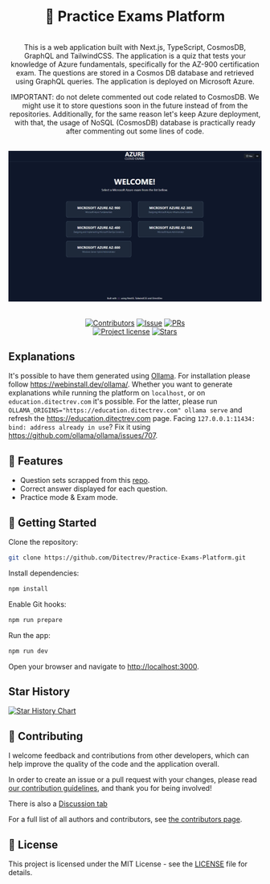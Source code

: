 <h1 align="center">🧪 Practice Exams Platform</h1>
<br />

<div align="center">
This is a web application built with Next.js, TypeScript, CosmosDB, GraphQL and TailwindCSS. The application is a quiz
that tests your knowledge of Azure fundamentals, specifically for the AZ-900 certification exam. The questions are
stored in a Cosmos DB database and retrieved using GraphQL queries. The application is deployed on Microsoft Azure.

IMPORTANT: do not delete commented out code related to CosmosDB. We might use it to store questions soon in the future instead of from the repositories. Additionally, for the same reason let's keep Azure deployment, with that, the usage of NoSQL (CosmosDB) database is practically ready after commenting out some lines of code.

</div>

<br />
<img src="ace.gif"/>

<div align="center">
<br />

[![Contributors](https://img.shields.io/github/contributors/Ditectrev/Practice-Exams-Platform?style=flat-square)](../../graphs/contributors)
[![Issue](https://img.shields.io/github/issues/Ditectrev/Practice-Exams-Platform?style=flat-square)](../../issues)
[![PRs](https://img.shields.io/github/issues-pr/Ditectrev/Practice-Exams-Platform?style=flat-square)](../../pulls)
<br>
[![Project license](https://img.shields.io/github/license/Ditectrev/Practice-Exams-Platform?style=flat-square)](LICENSE)
[![Stars](https://img.shields.io/github/stars/Ditectrev/Practice-Exams-Platform?style=flat-square)](../../Practice-Exams-Platform/stargazers)

</div>

## Explanations

It's possible to have them generated using [Ollama](https://ollama.com). For installation please follow https://webinstall.dev/ollama/. Whether you want to generate explanations while running the platform on `localhost`, or on `education.ditectrev.com` it's possible. For the latter, please run `OLLAMA_ORIGINS="https://education.ditectrev.com" ollama serve` and refresh the https://education.ditectrev.com page. Facing `127.0.0.1:11434: bind: address already in use`? Fix it using https://github.com/ollama/ollama/issues/707.

## 🌟 Features

- Question sets scrapped from this
  [repo](https://github.com/Ditectrev).
- Correct answer displayed for each question.
- Practice mode & Exam mode.

## 🌱 Getting Started

Clone the repository:

```bash
git clone https://github.com/Ditectrev/Practice-Exams-Platform.git
```

Install dependencies:

```bash
npm install
```

Enable Git hooks:

```bash
npm run prepare
```

Run the app:

```bash
npm run dev
```

Open your browser and navigate to [http://localhost:3000](http://localhost:3000).


## Star History

<a href="https://star-history.com/#Ditectrev/Practice-Exams-Platform&Date">
  <picture>
    <source media="(prefers-color-scheme: dark)" srcset="https://api.star-history.com/svg?repos=Ditectrev/Practice-Exams-Platform&type=Date&theme=dark" />
    <source media="(prefers-color-scheme: light)" srcset="https://api.star-history.com/svg?repos=Ditectrev/Practice-Exams-Platform&type=Date" />
    <img alt="Star History Chart" src="https://api.star-history.com/svg?repos=Ditectrev/Practice-Exams-Platform&type=Date" />
  </picture>
</a>

## 👥 Contributing

I welcome feedback and contributions from other developers, which can help improve the quality of the code and the
application overall.

In order to create an issue or a pull request with your changes, please read
[our contribution guidelines](CONTRIBUTING.md), and thank you for being involved!

There is also a [Discussion tab](../../discussions)

For a full list of all authors and contributors, see
[the contributors page](../../contributors).

## 📜 License

This project is licensed under the MIT License - see the [LICENSE](LICENSE) file for details.
